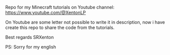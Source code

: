 Repo for my Minecraft tutorials on Youtube channel: https://www.youtube.com/@XentonLP

On Youtube are some letter not possible to write it in description, now i have create this repo to share the code from the tutorials.

Best regards
SRXenton

PS: Sorry for my english
